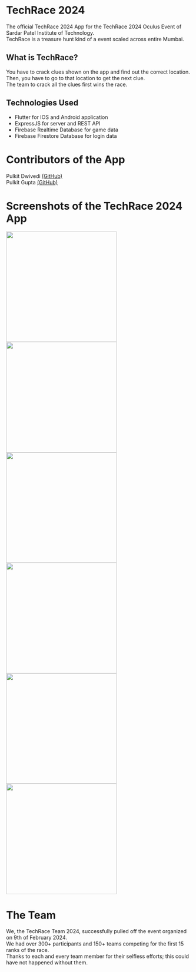 # TechRace 2024
The official TechRace 2024 App for the TechRace 2024 Oculus Event of Sardar Patel Institute of Technology.<br>
TechRace is a treasure hunt kind of a event scaled across entire Mumbai.<br>
  
  ## What is TechRace?<br>
You have to crack clues shown on the app and find out the correct location.<br>
Then, you have to go to that location to get the next clue.<br>
The team to crack all the clues first wins the race.


## Technologies Used
  - Flutter for IOS and Android application
  - ExpressJS for server and REST API
  - Firebase Realtime Database for game data
  - Firebase Firestore Database for login data

# Contributors of the App
Pulkit Dwivedi <a href="https://github.com/pulkit4603">(GitHub)</a> <br/>
Pulkit Gupta <a href="https://github.com/pulkit-gpt">(GitHub)</a>

# Screenshots of the TechRace 2024 App
<img src="https://github.com/user-attachments/assets/77cf6857-2025-4ae4-a832-d48e01f2f4a5" width="300"/>
<img src="https://github.com/user-attachments/assets/28c89ea8-5aa0-48b6-8551-41228bc90592" width="300"/>
<img src="https://github.com/user-attachments/assets/120097d2-58ce-43f8-bc96-0c42f5bbb48d" width="300"/>
<img src="https://github.com/user-attachments/assets/a3ef36eb-5419-404e-8397-cb1366a1b369" width="300"/>
<img src="https://github.com/user-attachments/assets/2d1f179c-5124-47a2-9abb-c60ad1d4a01e" width="300"/>
<img src="https://github.com/user-attachments/assets/d012652c-5e13-4b26-b2c0-e4d42585d9cd" width="300"/>


# The Team

We, the TechRace Team 2024, successfully pulled off the event organized on 9th of February 2024.
<br>
We had over 300+ participants and 150+ teams competing for the first 15 ranks of the race.
<br>
Thanks to each and every team member for their selfless efforts; this could have not happened without them.
